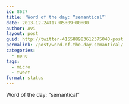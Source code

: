 ```yaml
---
id: 8627
title: 'Word of the day: “semantical”'
date: 2013-12-24T17:05:09+00:00
author: Avi
layout: post
guid: http://twitter-415588983612375040-post
permalink: /post/word-of-the-day-semantical/
categories:
  - none
tags:
  - micro
  - tweet
format: status
---
```

Word of the day: “semantical”
